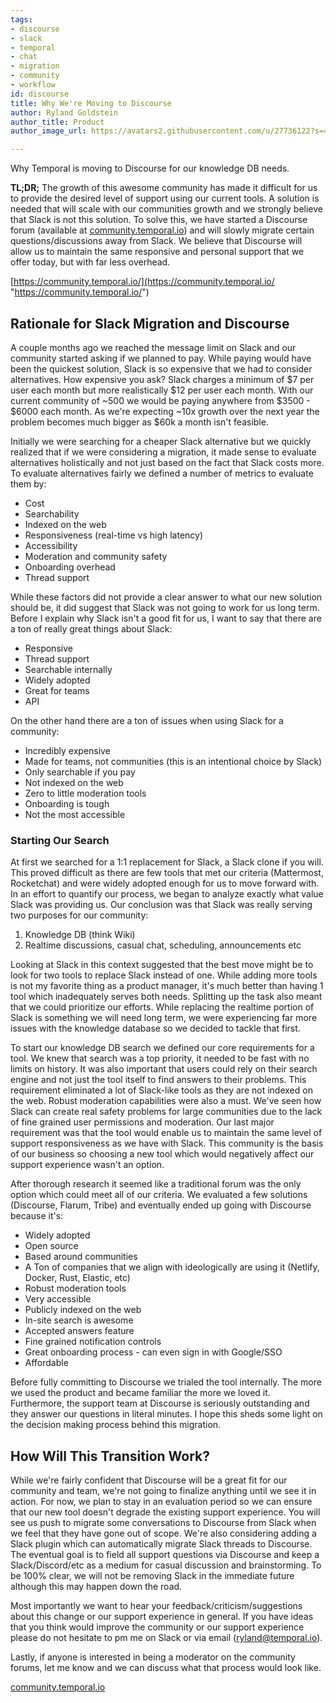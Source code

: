 ```yaml
---
tags:
- discourse
- slack
- temporal
- chat
- migration
- community
- workflow
id: discourse
title: Why We're Moving to Discourse
author: Ryland Goldstein
author_title: Product
author_image_url: https://avatars2.githubusercontent.com/u/27736122?s=460&u=7b6a3e58ec7ed7157f23f51e91a2f4cd2028d606&v=4

---
```

Why Temporal is moving to Discourse for our knowledge DB needs.

<!--truncate-->

**TL;DR;** The growth of this awesome community has made it difficult for us to provide the desired level of support using our current tools. A solution is needed that will scale with our communities growth and we strongly believe that Slack is not this solution. To solve this, we have started a Discourse forum (available at [community.temporal.io](https://community.temporal.io/)) and will slowly migrate certain questions/discussions away from Slack. We believe that Discourse will allow us to maintain the same responsive and personal support that we offer today, but with far less overhead.

[https://community.temporal.io/](https://community.temporal.io/ "https://community.temporal.io/")

## Rationale for Slack Migration and Discourse

A couple months ago we reached the message limit on Slack and our community started asking if we planned to pay. While paying would have been the quickest solution, Slack is so expensive that we had to consider alternatives. How expensive you ask? Slack charges a minimum of $7 per user each month but more realistically $12 per user each month. With our current community of \~500 we would be paying anywhere from $3500 - $6000 each month. As we're expecting \~10x growth over the next year the problem becomes much bigger as $60k a month isn't feasible.

Initially we were searching for a cheaper Slack alternative but we quickly realized that if we were considering a migration, it made sense to evaluate alternatives holistically and not just based on the fact that Slack costs more. To evaluate alternatives fairly we defined a number of metrics to evaluate them by:

* Cost
* Searchability
* Indexed on the web
* Responsiveness (real-time vs high latency)
* Accessibility
* Moderation and community safety
* Onboarding overhead
* Thread support

While these factors did not provide a clear answer to what our new solution should be, it did suggest that Slack was not going to work for us long term. Before I explain why Slack isn't a good fit for us, I want to say that there are a ton of really great things about Slack:

* Responsive
* Thread support
* Searchable internally
* Widely adopted
* Great for teams
* API

On the other hand there are a ton of issues when using Slack for a community:

* Incredibly expensive
* Made for teams, not communities (this is an intentional choice by Slack)
* Only searchable if you pay
* Not indexed on the web
* Zero to little moderation tools
* Onboarding is tough
* Not the most accessible

### Starting Our Search

At first we searched for a 1:1 replacement for Slack, a Slack clone if you will. This proved difficult as there are few tools that met our criteria (Mattermost, Rocketchat) and were widely adopted enough for us to move forward with. In an effort to quantify our process, we began to analyze exactly what value Slack was providing us. Our conclusion was that Slack was really serving two purposes for our community:

1. Knowledge DB (think Wiki)
2. Realtime discussions, casual chat, scheduling, announcements etc

Looking at Slack in this context suggested that the best move might be to look for two tools to replace Slack instead of one. While adding more tools is not my favorite thing as a product manager, it's much better than having 1 tool which inadequately serves both needs. Splitting up the task also meant that we could prioritize our efforts. While replacing the realtime portion of Slack is something we will need long term, we were experiencing far more issues with the knowledge database so we decided to tackle that first.

To start our knowledge DB search we defined our core requirements for a tool. We knew that search was a top priority, it needed to be fast with no limits on history. It was also important that users could rely on their search engine and not just the tool itself to find answers to their problems. This requirement eliminated a lot of Slack-like tools as they are not indexed on the web. Robust moderation capabilities were also a must. We've seen how Slack can create real safety problems for large communities due to the lack of fine grained user permissions and moderation. Our last major requirement was that the tool would enable us to maintain the same level of support responsiveness as we have with Slack. This community is the basis of our business so choosing a new tool which would negatively affect our support experience wasn't an option.

After thorough research it seemed like a traditional forum was the only option which could meet all of our criteria. We evaluated a few solutions (Discourse, Flarum, Tribe) and eventually ended up going with Discourse because it's:

* Widely adopted
* Open source
* Based around communities
* A Ton of companies that we align with ideologically are using it (Netlify, Docker, Rust, Elastic, etc)
* Robust moderation tools
* Very accessible
* Publicly indexed on the web
* In-site search is awesome
* Accepted answers feature
* Fine grained notification controls
* Great onboarding process - can even sign in with Google/SSO
* Affordable

Before fully committing to Discourse we trialed the tool internally. The more we used the product and became familiar the more we loved it. Furthermore, the support team at Discourse is seriously outstanding and they answer our questions in literal minutes. I hope this sheds some light on the decision making process behind this migration.

## How Will This Transition Work?

While we're fairly confident that Discourse will be a great fit for our community and team, we're not going to finalize anything until we see it in action. For now, we plan to stay in an evaluation period so we can ensure that our new tool doesn't degrade the existing support experience. You will see us push to migrate some conversations to Discourse from Slack when we feel that they have gone out of scope. We're also considering adding a Slack plugin which can automatically migrate Slack threads to Discourse. The eventual goal is to field all support questions via Discourse and keep a Slack/Discord/etc as a medium for casual discussion and brainstorming. To be 100% clear, we will not be removing Slack in the immediate future although this may happen down the road.

Most importantly we want to hear your feedback/criticism/suggestions about this change or our support experience in general. If you have ideas that you think would improve the community or our support experience please do not hesitate to pm me on Slack or via email ([ryland@temporal.io](mailto:ryland@temporal.io)).

Lastly, if anyone is interested in being a moderator on the community forums, let me know and we can discuss what that process would look like.

[community.temporal.io](https://community.temporal.io/)